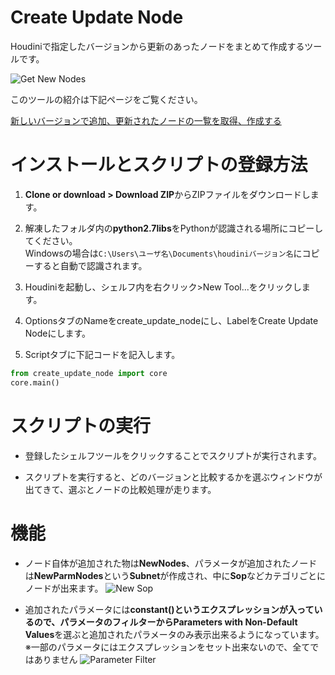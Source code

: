 # Create Update Node
Houdiniで指定したバージョンから更新のあったノードをまとめて作成するツールです。

![Get New Nodes](https://dl.dropboxusercontent.com/s/01q7a13djx3165n/NodeCompare.gif?dl=0)

このツールの紹介は下記ページをご覧ください。

[新しいバージョンで追加、更新されたノードの一覧を取得、作成する](https://qiita.com/d658t/private/33170d0e625d76effcde)

# インストールとスクリプトの登録方法
1. **Clone or download > Download ZIP**からZIPファイルをダウンロードします。

2. 解凍したフォルダ内の**python2.7libs**をPythonが認識される場所にコピーしてください。  
Windowsの場合は`C:\Users\ユーザ名\Documents\houdiniバージョン名`にコピーすると自動で認識されます。

3. Houdiniを起動し、シェルフ内を右クリック>New Tool...をクリックします。

4. OptionsタブのNameをcreate_update_nodeにし、LabelをCreate Update Nodeにします。

5. Scriptタブに下記コードを記入します。
```Python
from create_update_node import core
core.main()
```

# スクリプトの実行
- 登録したシェルフツールをクリックすることでスクリプトが実行されます。

- スクリプトを実行すると、どのバージョンと比較するかを選ぶウィンドウが出てきて、選ぶとノードの比較処理が走ります。

# 機能
- ノード自体が追加された物は**NewNodes**、パラメータが追加されたノードは**NewParmNodes**という**Subnet**が作成され、中に**Sop**などカテゴリごとにノードが出来ます。
![New Sop](https://dl.dropboxusercontent.com/s/exs9g6r51nj4hhx/NewSop.jpg?dl=0)

- 追加されたパラメータには**constant()**というエクスプレッションが入っているので、パラメータのフィルターから**Parameters with Non-Default Values**を選ぶと追加されたパラメータのみ表示出来るようになっています。  
※一部のパラメータにはエクスプレッションをセット出来ないので、全てではありません
![Parameter Filter](https://dl.dropboxusercontent.com/s/9d7p5n2jmr7dmpx/ParmFilter.jpg?dl=0)
